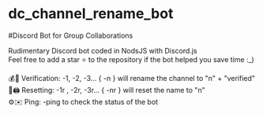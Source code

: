 # dc_channel_rename_bot

#Discord Bot for Group Collaborations

Rudimentary Discord bot coded in NodsJS with Discord.js  
Feel free to add a star ⭐ to the repository if the bot helped you save time :_)


  💰💼 Verification: -1, -2, -3... { -n } will rename the channel to "n" + "verified"  
  👩🖨️ Resetting: -1r , -2r, -3r... { -nr } will reset the name to "n"  
  ⚙️✉️ Ping: -ping to check the status of the bot  

